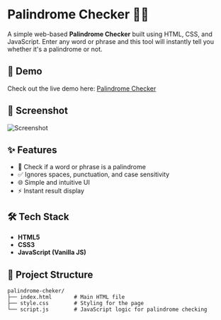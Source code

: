 # Palindrome Checker 🧠🔁

A simple web-based **Palindrome Checker** built using HTML, CSS, and JavaScript. Enter any word or phrase and this tool will instantly tell you whether it's a palindrome or not.

## 🚀 Demo

Check out the live demo here: [Palindrome Checker](https://avimishraa.github.io/palindrome-cheker)

## 📸 Screenshot

![Screenshot](screenshot.png) <!-- Replace with actual image path if available -->

## ✨ Features

- 🔎 Check if a word or phrase is a palindrome
- ✅ Ignores spaces, punctuation, and case sensitivity
- 🌐 Simple and intuitive UI
- ⚡ Instant result display

## 🛠️ Tech Stack

- **HTML5**
- **CSS3**
- **JavaScript (Vanilla JS)**

## 📂 Project Structure

```plaintext
palindrome-cheker/
├── index.html       # Main HTML file
├── style.css        # Styling for the page
└── script.js        # JavaScript logic for palindrome checking
